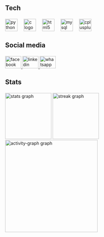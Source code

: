 <h2 align="left">Tech</h2>

###

<div align="left">
  <img src="https://cdn.jsdelivr.net/gh/devicons/devicon/icons/python/python-original.svg" height="40" alt="python logo"  />
  <img width="12" />
  <img src="https://cdn.jsdelivr.net/gh/devicons/devicon/icons/c/c-original.svg" height="40" alt="c logo"  />
  <img width="12" />
  <img src="https://cdn.jsdelivr.net/gh/devicons/devicon/icons/html5/html5-original.svg" height="40" alt="html5 logo"  />
  <img width="12" />
  <img src="https://skillicons.dev/icons?i=mysql" height="40" alt="mysql logo"  />
  <img width="12" />
  <img src="https://cdn.jsdelivr.net/gh/devicons/devicon/icons/cplusplus/cplusplus-original.svg" height="40" alt="cplusplus logo"  />
</div>

###

<h2 align="left">Social media</h2>

###

<div align="left">
  <a href="https://www.facebook.com/profile.php?id=100095191653280" target="_blank">
    <img src="https://raw.githubusercontent.com/maurodesouza/profile-readme-generator/master/src/assets/icons/social/facebook/default.svg" width="52" height="40" alt="facebook logo"  />
  </a>
  <a href="https://www.linkedin.com/in/antonio-vinicius-gomes-pereira-7457b2321/" target="_blank">
    <img src="https://raw.githubusercontent.com/maurodesouza/profile-readme-generator/master/src/assets/icons/social/linkedin/default.svg" width="52" height="40" alt="linkedin logo"  />
  </a>
  <a href="https://wa.me/5538997221903" target="_blank">
    <img src="https://raw.githubusercontent.com/maurodesouza/profile-readme-generator/master/src/assets/icons/social/whatsapp/default.svg" width="52" height="40" alt="whatsapp logo"  />
  </a>
</div>

###

<h2 align="left">Stats</h2>

###

<div align="left">
  <img src="https://github-readme-stats.vercel.app/api?username=Antonio7s&hide_title=false&hide_rank=false&show_icons=true&include_all_commits=true&count_private=true&disable_animations=false&theme=vision-friendly-dark&locale=pt-br&hide_border=false&order=1" height="150" alt="stats graph"  />
  <img src="https://streak-stats.demolab.com?user=Antonio7s&locale=pt-br&mode=weekly&theme=vision-friendly-dark&hide_border=false&border_radius=5&order=3" height="150" alt="streak graph"  />
  <img src="https://github-readme-activity-graph.vercel.app/graph?username=Antonio7s&radius=11&theme=chartreuse-dark&area=true&order=5&custom_title=Gr%C3%A1fico%20de%20contribui%C3%A7%C3%A3o%20de%20Antonio%20Vinicius" height="300" alt="activity-graph graph"  />
</div>

###
